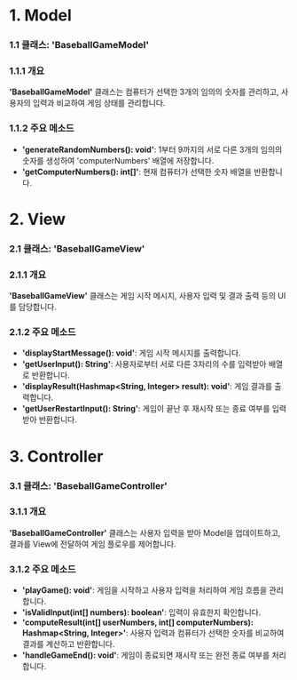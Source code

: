 
# 1. Model
### 1.1 클래스: 'BaseballGameModel' 
### 1.1.1 개요
**'BaseballGameModel'** 클래스는 컴퓨터가 선택한 3개의 임의의 숫자를 관리하고, 사용자의 입력과 비교하여 게임 상태를 관리합니다.

### 1.1.2 주요 메소드
- **'generateRandomNumbers(): void'**: 1부터 9까지의 서로 다른 3개의 임의의 숫자를 생성하여 'computerNumbers' 배열에 저장합니다.
- **'getComputerNumbers(): int[]'**: 현재 컴퓨터가 선택한 숫자 배열을 반환합니다.

# 2. View
### 2.1 클래스: 'BaseballGameView'
### 2.1.1 개요
**'BaseballGameView'** 클래스는 게임 시작 메시지, 사용자 입력 및 결과 출력 등의 UI를 담당합니다.

### 2.1.2 주요 메소드
- **'displayStartMessage(): void'**: 게임 시작 메시지를 출력합니다.
- **'getUserInput(): String'**: 사용자로부터 서로 다른 3자리의 수를 입력받아 배열로 반환합니다.
- **'displayResult(Hashmap<String, Integer> result): void'**: 게임 결과를 출력합니다.
- **'getUserRestartInput(): String'**: 게임이 끝난 후 재시작 또는 종료 여부를 입력받아 반환합니다.

# 3. Controller
### 3.1 클래스: 'BaseballGameController'
### 3.1.1 개요
**'BaseballGameController'** 클래스는 사용자 입력을 받아 Model을 업데이트하고, 결과를 View에 전달하여 게임 플로우를 제어합니다.

### 3.1.2 주요 메소드
- **'playGame(): void'**: 게임을 시작하고 사용자 입력을 처리하여 게임 흐름을 관리합니다.
- **'isValidInput(int[] numbers): boolean'**: 입력이 유효한지 확인합니다.
- **'computeResult(int[] userNumbers, int[] computerNumbers): Hashmap<String, Integer>'**: 사용자 입력과 컴퓨터가 선택한 숫자를 비교하여 결과를 계산하고 반환합니다.
- **'handleGameEnd(): void'**: 게임이 종료되면 재시작 또는 완전 종료 여부를 처리합니다.